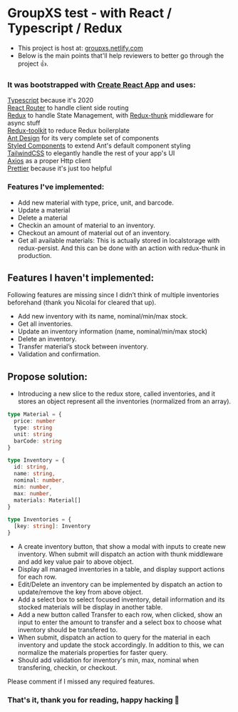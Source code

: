 # GroupXS test - with React / Typescript / Redux

- This project is host at: [groupxs.netlify.com](groupxs.netlify.com)
- Below is the main points that'll help reviewers to better go through the project 👍.

### It was bootstrapped with [Create React App](https://github.com/facebook/create-react-app) and uses:

[Typescript](https://github.com/microsoft/TypeScript) because it's 2020  
[React Router](https://github.com/ReactTraining/react-router) to handle client side routing  
[Redux](https://github.com/reduxjs/react-redux) to handle State Management, with [Redux-thunk](https://github.com/reduxjs/redux-thunk) middleware for async stuff  
[Redux-toolkit](https://redux-toolkit.js.org/) to reduce Redux boilerplate  
[Ant Design](https://github.com/ant-design/ant-design) for its very complete set of components  
[Styled Components](https://github.com/styled-components/styled-components) to extend Ant's default component styling  
[TailwindCSS](https://github.com/tailwindcss/tailwindcss) to elegantly handle the rest of your app's UI  
[Axios](https://github.com/axios/axios) as a proper Http client  
[Prettier](https://github.com/prettier/prettier) because it's just too helpful

### Features I've implemented:

- Add new material with type, price, unit, and barcode.
- Update a material
- Delete a material
- Checkin an amount of material to an inventory.
- Checkout an amount of material out of an inventory.
- Get all available materials: This is actually stored in localstorage with redux-persist. And this can be done with an action with redux-thunk in production.

## Features I haven't implemented:
Following features are missing since I didn’t think of multiple inventories beforehand (thank you Nicolai for cleared that up).

- Add new inventory with its name, nominal/min/max stock.
- Get all inventories.
- Update an inventory information (name, nominal/min/max stock)
- Delete an inventory.
- Transfer material’s stock between inventory.
- Validation and confirmation.

## Propose solution:
- Introducing a new slice to the redux store, called inventories, and it stores an object represent all the inventories (normalized from an array).
```typescript
type Material = {
  price: number
  type: string
  unit: string
  barCode: string
}

type Inventory = {
  id: string,
  name: string,
  nominal: number,
  min: number,
  max: number,
  materials: Material[]
}

type Inventories = {
  [key: string]: Inventory
}
```
- A create inventory button, that show a modal with inputs to create new inventory. When submit will dispatch an action with thunk middleware and add key value pair to above object.
- Display all managed inventories in a table, and display support actions for each row.
- Edit/Delete an inventory can be implemented by dispatch an action to update/remove the key from above object.
- Add a select box to select focused inventory, detail information and its stocked materials will be display in another table.
- Add a new button called Transfer to each row, when clicked, show an input to enter the amount to transfer and a select box to choose what inventory should be transfered to.
- When submit, dispatch an action to query for the material in each inventory and update the stock accordingly. In addition to this, we can normalize the materials properties for faster query.
- Should add validation for inventory's min, max, nominal when transfering, checkin, or checkout.

Please comment if I missed any required features.

### That's it, thank you for reading, happy hacking 🎉

